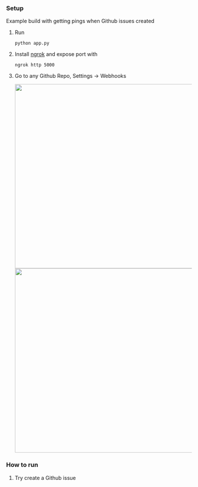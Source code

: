 
### Setup

Example build with getting pings when Github issues created

1. Run
    ```
    python app.py
    ```
2. Install [ngrok](https://ngrok.com/) and expose port with 
    ```
    ngrok http 5000
    ```
3. Go to any Github Repo, Settings -> Webhooks

    <img src="https://user-images.githubusercontent.com/33477318/187718480-45f141bd-3939-4d74-b21f-2dbbd4c0f4a4.png" width="500">  
    
    <img src="https://user-images.githubusercontent.com/33477318/187718721-162971e6-1e34-4dba-a0c3-b77c14ddb98b.png" width="500">



### How to run

1. Try create a Github issue
